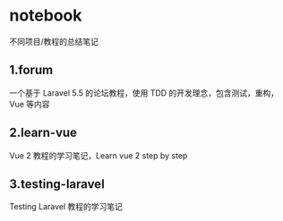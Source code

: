 # notebook
不同项目/教程的总结笔记
## 1.forum 
一个基于 Laravel 5.5 的论坛教程，使用 TDD 的开发理念，包含测试，重构，Vue 等内容

## 2.learn-vue 
Vue 2 教程的学习笔记，Learn vue 2 step by step


## 3.testing-laravel
Testing Laravel 教程的学习笔记